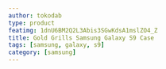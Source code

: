 ```yaml
---
author: tokodab
type: product
featimg: 1dnU6BM2Q2L3Abis3SGwKdsA1mslZO4_Z
title: Gold Grills Samsung Galaxy S9 Case
tags: [samsung, galaxy, s9]
category: [samsung]
---
```

